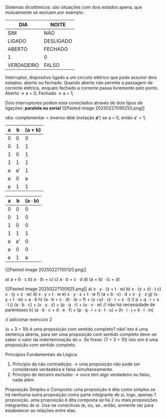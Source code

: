 Sistemas dicotômicos:
são situações com dois estados apena, que mutualmente se excluem por exemplo:

| DIA        | NOITE     |
| ---------- | --------- |
| SIM        | NÃO       |
| LIGADO     | DESLIGADO |
| ABERTO     | FECHADO   |
| 1          | 0         |
| VERDADEIRO | FALSO     |
Interruptor, dispositivo ligado a um circuito elétrico que pode assumir dois estados: aberto ou fechado. Quando aberto não permite a passagem de corrente elétrica, enquato fechado a corrente passa livremente pelo ponto.
Aberto → a = 0;
Fechado → a = 1;

Dois interruptores podem esta conectados através de dois tipos de ligações: **paralela ou serial**
![[Pasted image 20250227095250.png]]

obs:
complementar = inverso dele (notação **a'**)
se a = 0, então a' = 1;

| a   | b   | (a + b) |
| --- | --- | ------- |
| 0   | 0   | 0       |
| 0   | 1   | 1       |
| 1   | 0   | 1       |
| 1   | 1   | 1       |
| a   | a'  | 1       |
| a   | 0   | a       |
| a   | 1   | 1       |


| a   | b   | (a ∙ b) |
| --- | --- | ------- |
| 0   | 0   | 0       |
| 0   | 1   | 0       |
| 1   | 0   | 0       |
| 1   | 1   | 1       |
| a   | a'  | 0       |
| a   | 0   | 0       |
| a   | 1   | a       |

![[Pasted image 20250227100120.png]]

a) a + b ∙ c
b) a ∙ (b + c)
c) a ∙ b + c ∙ d
d) (a + b) ∙ (c + d)

![[Pasted image 20250227100925.png]]
a) x ∙ y ∙ (z + t ∙ w) 
b) x ∙ (y + z) ∙ t
c) x ∙ (y + z ∙ w)
d) x ∙ y + t ∙ w
e) x ∙ y ∙ z + t ∙ w
f) (a + b ∙ c) ∙ d + x ∙ y ∙ z
g) (x ∙ y + t ∙ w) + a ∙ b
h) (a ∙ b + c ∙ d) ∙ (e + f) + (x +y) ∙ (z ∙ r + s ∙ t)
i) p + q ∙ r + s ∙ t
j) (a ∙ b ∙ c) + (x ∙ y ∙ z) + (p ∙ q ∙ r) + (u ∙ v ∙ w) // não há necessidade de parênteses
k) (a ∙ b ∙ c + d ∙ e ∙ f) + (p ∙ q ∙ r + s ∙ t ∙ u) + (h ∙ i ∙ j + k ∙ l ∙ m)

// adicionar exercicio 2

(x + 3 = 10) é uma proposição com sentido completo? não!
isto é uma sentença aberta, para ser uma proposição com sentido completo deve-se saber o valor da inderteminação do x. Se fosse:
(7 + 3 = 10) isto sim é uma proposição com sentido completo.

Princípios Fundamentais da Lógica:
1) Princípio da não contradição:
   -> uma proposição não pode ser considerada verdadeira e falsa simultaneamente.
2) Princípio do terceiro excluído:
   -> voce tem algo verdadeiro ou falso, nada além.

Proposição Simples e Composta:
uma proposição é dita como simples se há nenhuma outra proposição como parte integrante de si, logo, apenas 1 proposição.
uma proposição é dita composta se há 2 ou mais proposições integrantes de si. Usa-se conectivas (e, ou, se...então, somente se) para estabelecer as relações entre elas.



